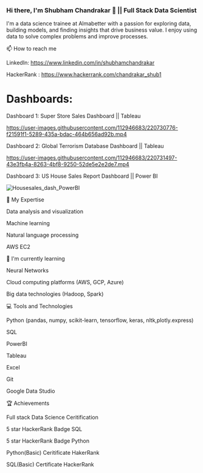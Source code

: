 <!--
**chandrakar-shubham/chandrakar-shubham** is a ✨ _special_ ✨ repository because its `README.md` (this file) appears on your GitHub profile.

Here are some ideas to get you started:

- 🔭 I’m currently working on ...
- 🌱 I’m currently learning ...
- 👯 I’m looking to collaborate on ...
- 🤔 I’m looking for help with ...
- 💬 Ask me about ...
- 📫 How to reach me: ...
- 😄 Pronouns: ...
- ⚡ Fun fact: ...
-->

### Hi there, I'm Shubham Chandrakar 👋 || Full Stack Data Scientist
I'm a data science trainee at Almabetter with a passion for exploring data, building models, and finding insights that drive business value. I enjoy using data to solve complex problems and improve processes.

📫 How to reach me

LinkedIn: https://www.linkedin.com/in/shubhamchandrakar

HackerRank : https://www.hackerrank.com/chandrakar_shub1

# Dashboards:

Dashboard 1: Super Store Sales Dashboard || Tableau

https://user-images.githubusercontent.com/112946683/220730776-f21591f1-5289-435a-bdac-464b656ad92b.mp4

Dashboard 2: Global Terrorism Database Dashboard || Tableau

https://user-images.githubusercontent.com/112946683/220731497-43e3fb4a-8263-4bf8-9250-52de5e2e2de7.mp4

Dashboard 3: US House Sales Report Dashboard || Power BI

![Housesales_dash_PowerBI](https://user-images.githubusercontent.com/112946683/220732506-0be48b14-8a2a-44c7-87e6-eb0e5c899209.png)


🔭 My Expertise

Data analysis and visualization

Machine learning

Natural language processing

AWS EC2

🌱 I'm currently learning

Neural Networks

Cloud computing platforms (AWS, GCP, Azure)

Big data technologies (Hadoop, Spark)

💻 Tools and Technologies

Python (pandas, numpy, scikit-learn, tensorflow, keras, nltk,plotly.express)

SQL

PowerBI

Tableau

Excel

Git

Google Data Studio

🏆 Achievements

Full stack Data Science Ceritification

5 star HackerRank Badge SQL

5 star HackerRank Badge Python

Python(Basic) Ceritificate HakerRank

SQL(Basic) Certificate HackerRank


<!--
---📈 GitHub Stats
Your Name's GitHub stats

----📚 Latest Blog Posts
[Title of Blog Post 1](Link to Blog Post 1)
[Title of Blog Post 2](Link to Blog Post 2)
[Title of Blog Post 3](Link to Blog Post 3)
Feel free to connect with me and let's discuss how data science can create value for your business!
-->

